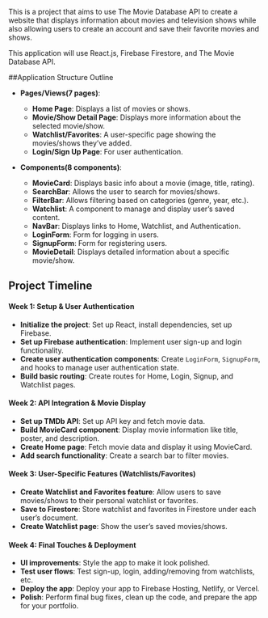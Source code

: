 This is a project that aims to use The Movie Database API to create a website that displays information about movies and television shows while also allowing users to create an account and save their favorite movies and shows.

This application will use React.js, Firebase Firestore, and The Movie Database API. 

##Application Structure Outline
- **Pages/Views(7 pages)**:
    
    - **Home Page**: Displays a list of movies or shows.
    - **Movie/Show Detail Page**: Displays more information about the selected movie/show.
    - **Watchlist/Favorites**: A user-specific page showing the movies/shows they’ve added.
    - **Login/Sign Up Page**: For user authentication.
- **Components(8 components)**:
    
    - **MovieCard**: Displays basic info about a movie (image, title, rating).
    - **SearchBar**: Allows the user to search for movies/shows.
    - **FilterBar**: Allows filtering based on categories (genre, year, etc.).
    - **Watchlist**: A component to manage and display user’s saved content.
    - **NavBar**: Displays links to Home, Watchlist, and Authentication.
    - **LoginForm**: Form for logging in users.
    - **SignupForm**: Form for registering users.
    - **MovieDetail**: Displays detailed information about a specific movie/show.


## **Project Timeline**

#### **Week 1: Setup & User Authentication**

- **Initialize the project**: Set up React, install dependencies, set up Firebase.
- **Set up Firebase authentication**: Implement user sign-up and login functionality.
- **Create user authentication components**: Create `LoginForm`, `SignupForm`, and hooks to manage user authentication state.
- **Build basic routing**: Create routes for Home, Login, Signup, and Watchlist pages.

#### **Week 2: API Integration & Movie Display**

- **Set up TMDb API**: Set up API key and fetch movie data.
- **Build MovieCard component**: Display movie information like title, poster, and description.
- **Create Home page**: Fetch movie data and display it using MovieCard.
- **Add search functionality**: Create a search bar to filter movies.

#### **Week 3: User-Specific Features (Watchlists/Favorites)**

- **Create Watchlist and Favorites feature**: Allow users to save movies/shows to their personal watchlist or favorites.
- **Save to Firestore**: Store watchlist and favorites in Firestore under each user’s document.
- **Create Watchlist page**: Show the user’s saved movies/shows.

#### **Week 4: Final Touches & Deployment**

- **UI improvements**: Style the app to make it look polished.
- **Test user flows**: Test sign-up, login, adding/removing from watchlists, etc.
- **Deploy the app**: Deploy your app to Firebase Hosting, Netlify, or Vercel.
- **Polish**: Perform final bug fixes, clean up the code, and prepare the app for your portfolio.
